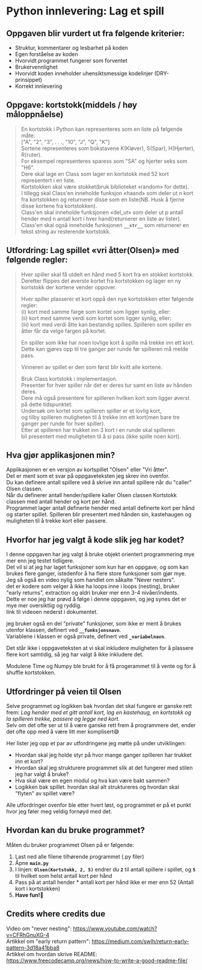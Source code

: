 # Python innlevering: Lag et spill

## Oppgaven blir vurdert ut fra følgende kriterier:

-   Struktur, kommentarer og lesbarhet på koden
-   Egen forståelse av koden
-   Hvorvidt programmet fungerer som forventet
-   Brukervennlighet
-   Hvorvidt koden inneholder uhensiktsmessige kodelinjer (DRY-prinsippet)
-   Korrekt innlevering

## Oppgave: kortstokk(middels / høy måloppnåelse)

> En kortstokk i Python kan representeres som en liste på følgende måte:  
> ["A", "2", "3", . . ., "10", "J", "Q", "K"]  
> Sortene representeres som bokstavene K(Kløver), S(Spar), H(Hjerter), R(ruter).  
> For eksempel representeres sparess som "SA" og hjerter seks som "H6".  
> Dere skal lage en Class som lager en kortstokk med 52 kort representert i en liste.  
> Kortstokken skal være stokket(bruk biblioteket «random» for dette).  
> I tillegg skal Class'en inneholde funksjon «haand» som deler ut n kort fra kortstokken og
> returnerer disse som en liste(NB. Husk å fjerne disse kortene fra kortstokken).  
> Class'en skal inneholde funksjonen «del_ut» som deler ut
> p antall hender med n antall kort i hver hand(returnerer en liste av lister).  
> Class'en skal også inneholde funksjonen **`__str__`** som returnerer en tekst string av resterende kortstokk.

## Utfordring: Lag spillet «vri åtter(Olsen)» med følgende regler:

> Hver spiller skal få utdelt en hånd med 5 kort fra en stokket kortstokk.  
> Deretter flippes det øverste kortet fra kortstokken og lager en ny kortstokk der kortene vender oppover.
>
> Hver spiller plasserer et kort oppå den nye kortstokken etter følgende regler:  
> (i) kort med samme farge som kortet som ligger synlig, eller:  
> (ii) kort med samme verdi som kortet som ligger synlig, eller:  
> (iii) kort med verdi åtte kan bestandig spilles. Spilleren som spiller en åtter får da velge fargen på kortet.
>
> En spiller som ikke har noen lovlige kort å spille må trekke inn ett kort.  
> Dette kan gjøres opp til tre ganger per runde før spilleren må melde pass.
>
> Vinneren av spillet er den som først blir kvitt alle kortene.
>
> Bruk Class kortstokk i implementasjon.  
> Presenter for hver spiller når det er deres tur samt en liste av hånden deres.  
> Dere må også presentere for spilleren hvilken kort som ligger øverst på dette tidspunktet.  
> Undersøk om kortet som spilleren spiller er et lovlig kort,  
> og tilby spilleren muligheten til å trekke inn ett kort(men bare tre ganger per runde for hver spiller).  
> Etter at spilleren har trukket inn 3 kort i en runde skal spilleren  
> bli presentert med muligheten til å si pass (ikke spille noen kort).

## Hva gjør applikasjonen min?

Applikasjonen er en versjon av kortspillet "Olsen" eller "Vri åtter".  
Det er ment som et svar på oppgaveteksten jeg skrev inn ovenfor.  
Du kan definere antall spillere ved å skrive inn antall spillere når du "caller" Olsen classen.  
Når du definerer antall hender/spillere kaller Olsen classen Kortstokk classen med antall hender og kort per hånd.  
Programmet lager antall definerte hender med antall definerte kort per hånd og starter spillet.
Spilleren blir presentert med hånden sin, kastehaugen og muligheten til å trekke kort eller passere.

## Hvorfor har jeg valgt å kode slik jeg har kodet?

I denne oppgaven har jeg valgt å bruke objekt orientert programmering mye mer enn jeg testet tidligere.  
Det vil si at jeg har laget funksjoner som kun har en oppgave, og som kan brukes flere ganger, istedenfor å ha flere store funksjoner som gjør mye.  
Jeg så også en video nylig som handlet om såkalte "Never nesters".  
det er kodere som velger å ikke ha loops inne i loops (nesting), bruker "early returns", extraction og aldri bruker mer enn 3-4 nivåer/indents.  
Dette er noe jeg har prøvd å følge i denne oppgaven, og jeg synes det er mye mer oversiktlig og ryddig.  
link til videoen nederst i dokumentet.

jeg bruker også en del "private" funksjoner, som ikke er ment å brukes utenfor klassen, definert ved **`__funksjonsnavn`**.  
Variablene i klassen er også private, definert ved **`_variabelnavn`**.

Det står ikke i oppgaveteksten at vi skal inkludere muligheten for å plassere flere kort samtidig, så jeg har valgt å ikke inkludere det.

Modulene Time og Numpy ble brukt for å få progerammet til å vente og for å shuffle kortstokken.

## Utfordringer på veien til Olsen

Selve programmet og logikken bak hvordan det skal fungere er ganske rett frem:
_Lag hender med et gitt antall kort, lag en kastehaug, en kortstokk og la spilleren trekke, passere og legge ned kort._  
Selv om det ofte ser ut til å være ganske rett frem å programmere det, ender det ofte opp med å være litt mer komplisert😅

Her lister jeg opp et par av utfordringene jeg møtte på under utviklingen:

-   Hvordan skal jeg holde styr på hvor mange ganger spilleren har trukket inn et kort?
-   Hvordan skal jeg strukturere programmet slik at det fungerer med stilen jeg har valgt å bruke?
-   Hva skal være en egen modul og hva kan være bakt sammen?
-   Logikken bak spillet. hvordan skal alt struktureres og hvordan skal "flyten" av spillet være?

Alle utfordringer ovenfor ble etter hvert løst, og programmet er på et punkt hvor jeg føler meg veldig fornøyd med det.

## Hvordan kan du bruke programmet?

Måten du bruker programmet Olsen på er følgende:

1. Last ned alle filene tilhørende programmet (.py filer)
2. Åpne **`main.py`**
3. I linjen: **`Olsen(Kortstokk, 2, 5)`** endrer du **`2`** til antall spillere i spillet, og **`5`** til hvilket som helst antall kort per hånd
4. Pass på at antall hender \* antall kort per hånd ikke er mer enn 52 (Antall kort i kortstokken)
5. **Have fun!**🥳

## Credits where credits due

Video om "never nesting": https://www.youtube.com/watch?v=CFRhGnuXG-4  
Artikkel om "early return pattern": https://medium.com/swlh/return-early-pattern-3d18a41bba8  
Artikkel om hvordan skrive README: https://www.freecodecamp.org/news/how-to-write-a-good-readme-file/
